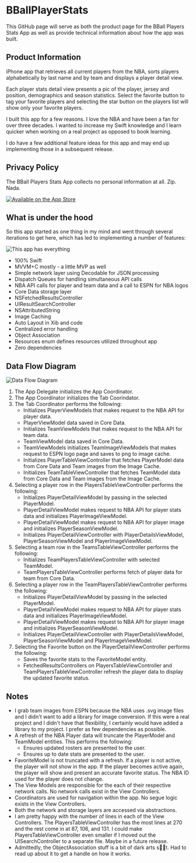 # BBallPlayerStats

This GitHub page will serve as both the product page for the BBall Players Stats App as well as provide technical information about how the app was built.

## Product Information

iPhone app that retrieves all current players from the NBA, sorts players alphabetically by last name and by team and displays a player detail view.

Each player stats detail view presents a pic of the player, jersey and position, demographics and season statistics. Select the favorite button to tag your favorite players and selecting the star button on the players list will show only your favorite players.

I built this app for a few reasons. I love the NBA and have been a fan for over three decades. I wanted to increase my Swift knowledge and I learn quicker when working on a real project as opposed to book learning. 

I do have a few additional feature ideas for this app and may end up implementing those in a subsequent release.

## Privacy Policy

The BBall Players Stats App collects no personal information at all. Zip. Nada.
 
[![Available on the App Store](http://cl.ly/WouG/Download_on_the_App_Store_Badge_US-UK_135x40.svg)](https://apps.apple.com/app/id1522364788)

## What is under the hood

So this app started as one thing in my mind and went through several iterations to get here, which has led to implementing a number of features:

![This app has everything](https://media3.giphy.com/media/XaFX9e9xfbcXWxW0a2/giphy.gif)

* 100% Swift
* MVVM+C mostly - a little MVP as well
* Simple network layer using Decodable for JSON processing
* Dispatch Queues for handling simultaneous API calls
* NBA API calls for player and team data and a call to ESPN for NBA logos
* Core Data storage layer 
* NSFetchedResultsController
* UIResultSearchController
* NSAttributedString
* Image Caching
* Auto Layout in Xib and code
* Centralized error handling
* Object Association
* Resources enum defines resources utilized throughout app
* Zero dependencies

## Data Flow Diagram

![Data Flow Diagram](https://i.imgur.com/QRFFBkH.png)

1. The App Delegate initializes the App Coordinator.
2. The App Coordinator initializes the Tab Coorindator.
3. The Tab Coordinator performs the following:   
    - Initializes PlayerViewModels that makes request to the NBA API for player data.
     - PlayerViewModel data saved in Core Data.
    - Initializes TeamViewModels that makes request to the NBA API for team data.
     - TeamViewModel data saved in Core Data.
     - TeamViewModels initializes TeamImageViewModels that makes request to ESPN logo page and saves to png to image cache.
    - Initializes PlayerTableViewController that fetches PlayerModel data from Core Data and Team images from the Image Cache.
    - Initializes TeamTableViewController that fetches TeamModel data from Core Data and Team images from the Image Cache.
4. Selecting a player row in the PlayersTableViewController performs the following:
    - Initializes PlayerDetailViewModel by passing in the selected PlayerModel.
     - PlayerDetailViewModel makes request to NBA API for player stats data and initializes  PlayerImageViewModel.
     - PlayerDetailViewModel makes request to NBA API for player image and initializes PlayerSeasonViewModel.
    - Initializes PlayerDetailViewController with PlayerDetailsViewModel, PlayerSeasonViewModel and PlayerImageViewModel.
5. Selecting a team row in the TeamsTableViewController performs the following:    
    - Initializes TeamPlayersTableViewController with selected TeamModel.
     - TeamPlayersTableViewController performs fetch of player data for team from Core Data.
6. Selecting a player row in the TeamPlayersTableViewController performs the following: 
    - Initializes PlayerDetailViewModel by passing in the selected PlayerModel.
     - PlayerDetailViewModel makes request to NBA API for player stats data and initializes  PlayerImageViewModel.
     - PlayerDetailViewModel makes request to NBA API for player image and initializes PlayerSeasonViewModel.
    - Initializes PlayerDetailViewController with PlayerDetailsViewModel, PlayerSeasonViewModel and PlayerImageViewModel.
7. Selecting the Favorite button on the PlayerDetailViewController performs the following:
    - Saves the favorite stats to the FavoriteModel entity.
    - FetchedResultsControllers on PlayersTableViewController and TeamPlayersTableViewController refresh the player data to display the updated favorite status.
    
## Notes

* I grab team images from ESPN because the NBA uses .svg image files and I didn't want to add a library for image conversion. If this were a real project and I didn't have that flexibility, I certainly would have added a library to my project. I prefer as few dependencies as possible.
* A refresh of the NBA Player data will truncate the PlayerModel and TeamModel entities. This performs the following:
    - Ensures updated rosters are presented to the user.
    - Ensures up to date stats are presented to the user.
* FavoriteModel is not truncated with a refresh. If a player is not active, the player will not show in the app. If the player becomes active again, the player will show and present an accurate favorite status. The NBA ID used for the player does not change.
* The View Models are responsible for the each of their respective network calls. No network calls exist in the View Controllers.
* Coordinators are used for navigation within the app. No segue logic exists in the View Controllers.
* Both the network and storage layers are accessed via abstractions.
* I am pretty happy with the number of lines in each of the View Controllers. The PlayersTableViewController has the most lines at 270 and the rest come in at 87, 106, and 131. I could make PlayersTableViewController even smaller if I moved out the UISearchController to a separate file. Maybe in a future release.
* Admittedly, the ObjectAssociation stuff is a bit of dark arts s:hear_no_evil::speak_no_evil:t. Had to read up about it to get a handle on how it works.
